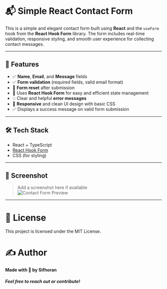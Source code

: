 # 📬 Simple React Contact Form

This is a simple and elegant contact form built using **React** and the `useForm` hook from the **React Hook Form** library. The form includes real-time validation, responsive styling, and smooth user experience for collecting contact messages.

---

## 🚀 Features

- ✅ **Name**, **Email**, and **Message** fields
- ✅ **Form validation** (required fields, valid email format)
- 🔄 **Form reset** after submission
- 🧠 Uses **React Hook Form** for easy and efficient state management
- 💡 Clear and helpful **error messages**
- 📱 **Responsive** and clean UI design with basic CSS
- ✅ Displays a success message on valid form submission

---

## 🛠 Tech Stack

- React + TypeScript
- [React Hook Form](https://react-hook-form.com/)
- CSS (for styling)

---

## 📸 Screenshot

> Add a screenshot here if available  
![Contact Form Preview](./screenshot.png)

---
# 📄 License
This project is licensed under the MIT License.

# ✍️ Author
#### Made with 💙 by Sifhoran
##### Feel free to reach out or contribute!